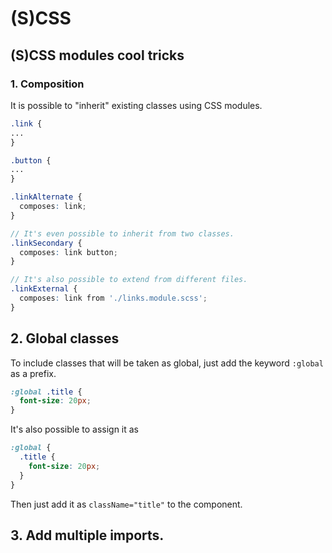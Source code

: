 # (S)CSS

## (S)CSS modules cool tricks

### 1. Composition

It is possible to "inherit" existing classes using CSS modules.

```scss
.link {
...
}

.button {
...
}

.linkAlternate {
  composes: link;
}

// It's even possible to inherit from two classes.
.linkSecondary {
  composes: link button;
}

// It's also possible to extend from different files.
.linkExternal {
  composes: link from './links.module.scss';
}
```

## 2. Global classes

To include classes that will be taken as global, just add the keyword `:global` as a prefix.

```scss
:global .title {
  font-size: 20px;
}
```

It's also possible to assign it as

```scss
:global {
  .title {
    font-size: 20px;
  }
}
```

Then just add it as `className="title"` to the component.

## 3. Add multiple imports.
